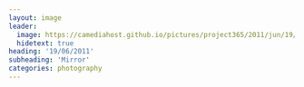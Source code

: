 ```yaml
---
layout: image
leader:
  image: https://camediahost.github.io/pictures/project365/2011/jun/19/190611.jpg
  hidetext: true
heading: '19/06/2011'
subheading: 'Mirror'
categories: photography
---
```

